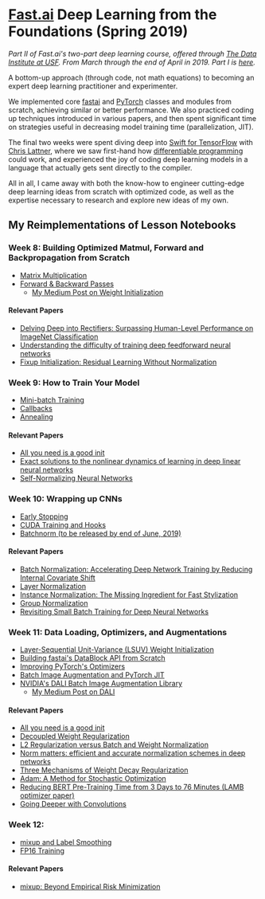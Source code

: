 # [Fast.ai](https://www.usfca.edu/data-institute/certificates/deep-learning-part-two) Deep Learning from the Foundations (Spring 2019)
*Part II of Fast.ai's two-part deep learning course, offered through [The Data Institute at USF](https://www.usfca.edu/data-institute). From March through the end of April in 2019. Part I is [here](https://github.com/jamesdellinger/fastai_deep_learning_course_part1_v3).*

A bottom-up approach (through code, not math equations) to becoming an expert deep learning practitioner and experimenter. 

We implemented core [fastai](https://github.com/fastai/fastai) and [PyTorch](https://pytorch.org/docs/stable/index.html) classes and modules from scratch, achieving similar or better performance. We also practiced coding up techniques introduced in various papers, and then spent significant time on strategies useful in decreasing model training time (parallelization, JIT).

The final two weeks were spent diving deep into [Swift for TensorFlow](https://www.tensorflow.org/swift) with [Chris Lattner](http://www.nondot.org/sabre/), where we saw first-hand how [differentiable programming](https://medium.com/@karpathy/software-2-0-a64152b37c35) could work, and experienced the joy of coding deep learning models in a language that actually gets sent directly to the compiler.

All in all, I came away with both the know-how to engineer cutting-edge deep learning ideas from scratch with optimized code, as well as the expertise necessary to research and explore new ideas of my own.

## My Reimplementations of Lesson Notebooks
### Week 8: Building Optimized Matmul, Forward and Backpropagation from Scratch
* [Matrix Multiplication](http://nbviewer.jupyter.org/github/jamesdellinger/fastai_deep_learning_course_part2_v3/blob/master/01_matmul_my_reimplementation.ipynb?flush_cache=true)
* [Forward & Backward Passes](http://nbviewer.jupyter.org/github/jamesdellinger/fastai_deep_learning_course_part2_v3/blob/master/02_fully_connected_my_reimplementation.ipynb?flush_cache=true)
    * [My Medium Post on Weight Initialization](https://medium.com/@jamesdell/weight-initialization-in-neural-networks-a-journey-from-the-basics-to-kaiming-954fb9b47c79)    
#### Relevant Papers
* [Delving Deep into Rectifiers: Surpassing Human-Level Performance on ImageNet Classification](https://arxiv.org/abs/1502.01852)
* [Understanding the difficulty of training deep feedforward neural networks](http://proceedings.mlr.press/v9/glorot10a.html)
* [Fixup Initialization: Residual Learning Without Normalization](https://arxiv.org/abs/1901.09321)

### Week 9: How to Train Your Model
* [Mini-batch Training](http://nbviewer.jupyter.org/github/jamesdellinger/fastai_deep_learning_course_part2_v3/blob/master/03_minibatch_training_my_reimplementation.ipynb?flush_cache=true)
* [Callbacks](http://nbviewer.jupyter.org/github/jamesdellinger/fastai_deep_learning_course_part2_v3/blob/master/04_callbacks_my_reimplementation.ipynb?flush_cache=true)
* [Annealing](http://nbviewer.jupyter.org/github/jamesdellinger/fastai_deep_learning_course_part2_v3/blob/master/05_anneal_my_reimplementation.ipynb?flush_cache=true)
#### Relevant Papers
* [All you need is a good init](https://arxiv.org/abs/1511.06422)
* [Exact solutions to the nonlinear dynamics of learning in deep linear neural networks](https://arxiv.org/abs/1312.6120)
* [Self-Normalizing Neural Networks](https://arxiv.org/abs/1706.02515)

### Week 10: Wrapping up CNNs
* [Early Stopping](http://nbviewer.jupyter.org/github/jamesdellinger/fastai_deep_learning_course_part2_v3/blob/master/05b_early_stopping_my_reimplementation.ipynb?flush_cache=true)
* [CUDA Training and Hooks](http://nbviewer.jupyter.org/github/jamesdellinger/fastai_deep_learning_course_part2_v3/blob/master/06_cuda_cnn_hooks_init_my_reimplementation.ipynb?flush_cache=true)
* [Batchnorm (to be released by end of June, 2019)]()
#### Relevant Papers
* [Batch Normalization: Accelerating Deep Network Training by Reducing Internal Covariate Shift](https://arxiv.org/abs/1502.03167)
* [Layer Normalization](https://arxiv.org/abs/1607.06450)
* [Instance Normalization: The Missing Ingredient for Fast Stylization](https://arxiv.org/abs/1607.08022)
* [Group Normalization](https://arxiv.org/abs/1803.08494)
* [Revisiting Small Batch Training for Deep Neural Networks](https://arxiv.org/abs/1804.07612)

### Week 11: Data Loading, Optimizers, and Augmentations 
* [Layer-Sequential Unit-Variance (LSUV) Weight Initialization](http://nbviewer.jupyter.org/github/jamesdellinger/fastai_deep_learning_course_part2_v3/blob/master/07a_lsuv_my_reimplementation.ipynb?flush_cache=true)
* [Building fastai's DataBlock API from Scratch](http://nbviewer.jupyter.org/github/jamesdellinger/fastai_deep_learning_course_part2_v3/blob/master/08_data_block_my_reimplementation.ipynb?flush_cache=true)
* [Improving PyTorch's Optimizers](http://nbviewer.jupyter.org/github/jamesdellinger/fastai_deep_learning_course_part2_v3/blob/master/09_optimizers_my_reimplementation.ipynb?flush_cache=true)
* [Batch Image Augmentation and PyTorch JIT](http://nbviewer.jupyter.org/github/jamesdellinger/fastai_deep_learning_course_part2_v3/blob/master/10_augmentation_my_reimplementation.ipynb?flush_cache=true)
* [NVIDIA's DALI Batch Image Augmentation Library](http://nbviewer.jupyter.org/github/jamesdellinger/fastai_deep_learning_course_part2_v3/blob/master/Diving_into_DALI.ipynb?flush_cache=true)
    * [My Medium Post on DALI]() 

#### Relevant Papers
* [All you need is a good init](https://arxiv.org/abs/1511.06422)
* [Decoupled Weight Regularization](https://arxiv.org/abs/1711.05101.pdf)
* [L2 Regularization versus Batch and Weight Normalization](https://arxiv.org/abs/1706.05350)
* [Norm matters: efficient and accurate normalization schemes in deep networks](https://arxiv.org/abs/1803.01814)
* [Three Mechanisms of Weight Decay Regularization](https://arxiv.org/abs/1810.12281)
* [Adam: A Method for Stochastic Optimization](https://arxiv.org/abs/1412.6980)
* [Reducing BERT Pre-Training Time from 3 Days to 76 Minutes (LAMB optimizer paper)](https://arxiv.org/abs/1904.00962)
* [Going Deeper with Convolutions](https://arxiv.org/abs/1409.4842)

### Week 12: 
* [mixup and Label Smoothing](http://nbviewer.jupyter.org/github/jamesdellinger/fastai_deep_learning_course_part2_v3/blob/master/10b_mixup_label_smoothing_my_reimplementation.ipynb?flush_cache=true)
* [FP16 Training](http://nbviewer.jupyter.org/github/jamesdellinger/fastai_deep_learning_course_part2_v3/blob/master/10c_fp16_my_reimplementation.ipynb?flush_cache=true)
#### Relevant Papers
* [mixup: Beyond Empirical Risk Minimization](https://arxiv.org/abs/1710.09412)